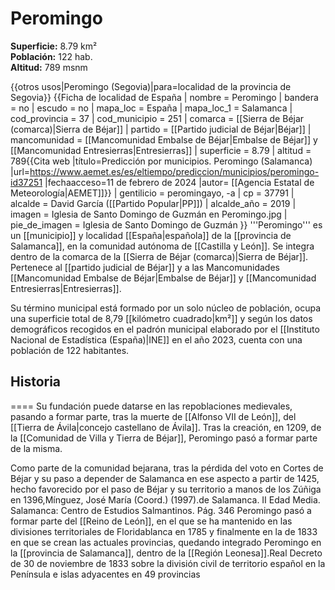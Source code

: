 # Peromingo

**Superficie:** 8.79 km²  
**Población:** 122 hab.  
**Altitud:** 789 msnm  

{{otros usos|Peromingo (Segovia)|para=localidad de la provincia de Segovia}}
{{Ficha de localidad de España
| nombre = Peromingo
| bandera = no
| escudo = no
| mapa_loc = España
| mapa_loc_1 = Salamanca
| cod_provincia = 37
| cod_municipio = 251
| comarca = [[Sierra de Béjar (comarca)|Sierra de Béjar]]
| partido = [[Partido judicial de Béjar|Béjar]]
| mancomunidad = [[Mancomunidad Embalse de Béjar|Embalse de Béjar]] y [[Mancomunidad Entresierras|Entresierras]]
| superficie = 8.79
| altitud = 789<ref>{{Cita web |título=Predicción por municipios. Peromingo (Salamanca) |url=https://www.aemet.es/es/eltiempo/prediccion/municipios/peromingo-id37251 |fechaacceso=11 de febrero de 2024 |autor= [[Agencia Estatal de Meteorología|AEMET]]}}</ref>
| gentilicio = peromingayo, -a
| cp = 37791
| alcalde = David García ([[Partido Popular|PP]])
| alcalde_año = 2019
| imagen = Iglesia de Santo Domingo de Guzmán en Peromingo.jpg
| pie_de_imagen = Iglesia de Santo Domingo de Guzmán
}}
'''Peromingo''' es un [[municipio]] y localidad [[España|española]] de la [[provincia de Salamanca]], en la comunidad autónoma de [[Castilla y León]]. Se integra dentro de la comarca de la [[Sierra de Béjar (comarca)|Sierra de Béjar]]. Pertenece al [[partido judicial de Béjar]] y a las Mancomunidades [[Mancomunidad Embalse de Béjar|Embalse de Béjar]] y [[Mancomunidad Entresierras|Entresierras]].

Su término municipal está formado por un solo núcleo de población, ocupa una superficie total de 8,79&nbsp;[[kilómetro cuadrado|km²]] y según los datos demográficos recogidos en el padrón municipal elaborado por el [[Instituto Nacional de Estadística (España)|INE]] en el año 2023, cuenta con una población de 122 habitantes.

## Historia

====
Su fundación puede datarse en las repoblaciones medievales, pasando a formar parte, tras la muerte de [[Alfonso VII de León]], del [[Tierra de Ávila|concejo castellano de Ávila]]. Tras la creación, en 1209, de la [[Comunidad de Villa y Tierra de Béjar]], Peromingo pasó a formar parte de la misma.

Como parte de la comunidad bejarana, tras la pérdida del voto en Cortes de Béjar y su paso a depender de Salamanca en ese aspecto a partir de 1425, hecho favorecido por el paso de Béjar y su territorio a manos de los Zúñiga en 1396,<ref>Mínguez, José María (Coord.) (1997).de Salamanca. II Edad Media. Salamanca: Centro de Estudios Salmantinos. Pág. 346</ref> Peromingo pasó a formar parte del [[Reino de León]], en el que se ha mantenido en las divisiones territoriales de Floridablanca en 1785 y finalmente en la de 1833 en que se crean las actuales provincias, quedando integrado Peromingo en la [[provincia de Salamanca]], dentro de la [[Región Leonesa]].<ref>Real Decreto de 30 de noviembre de 1833 sobre la división civil de territorio español en la Península e islas adyacentes en 49 provincias</ref>
